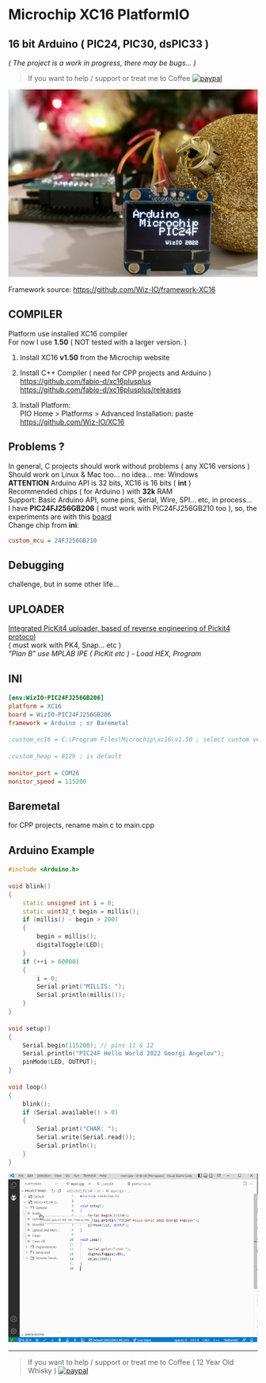 # Microchip XC16 PlatformIO
## 16 bit Arduino ( PIC24, PIC30, dsPIC33 )
_( The project is a work in progress, there may be bugs... )_


>If you want to help / support or treat me to Coffee  [![paypal](https://www.paypalobjects.com/en_US/i/btn/btn_donate_SM.gif)](https://www.paypal.com/cgi-bin/webscr?cmd=_s-xclick&hosted_button_id=ESUP9LCZMZTD6)

![pic](https://raw.githubusercontent.com/Wiz-IO/LIB/master/images/arduino_pic24f.jpg)

Framework source: https://github.com/Wiz-IO/framework-XC16

## COMPILER<br>
Platform use installed XC16 compiler<br>
For now I use **1.50** ( NOT tested with a larger version. )

1. Install XC16 **v1.50** from the Microchip website

2. Install C++ Compiler ( need for CPP projects and Arduino )<br>
https://github.com/fabio-d/xc16plusplus <br>
https://github.com/fabio-d/xc16plusplus/releases <br>

3. Install Platform:<br>
PIO Home > Platforms > Advanced Installation: paste https://github.com/Wiz-IO/XC16

## Problems ?<br>
In general, C projects should work without problems ( any XC16 versions )<br>
Should work on Linux & Mac too... no idea...  me: Windows<br>
**ATTENTION** Arduino API is 32 bits, XC16 is 16 bits ( **int** )<br>
Recommended chips ( for Arduino ) with **32k** RAM<br>
Support: Basic Arduino API, some pins, Serial, Wire, SPI... etc, in process...<br>
I have **PIC24FJ256GB206** ( must work with PIC24FJ256GB210 too ), so, the experiments are with this [board](https://github.com/Wiz-IO/XC16/blob/main/boards/WizIO-PIC24FJ256GB206.json)<br>
Change chip from **ini**:
```ini
custom_mcu = 24FJ256GB210
```

## Debugging
challenge, but in some other life...


## UPLOADER<br>
[Integrated PicKit4 uploader, based of reverse engineering of Pickit4 protocol](https://github.com/Wiz-IO/XC16/tree/main/builder/frameworks/uploader)<br>
( must work with PK4, Snap... etc )<br>
_"Plan B" use MPLAB IPE ( PicKit etc ) - Load HEX, Program_<br>



## INI
```ini
[env:WizIO-PIC24FJ256GB206]
platform = XC16
board = WizIO-PIC24FJ256GB206
framework = Arduino ; or Baremetal

;custom_xc16 = C:\Program Files\Microchip\xc16\v1.50 ; select custom version, default is 1.50

;custom_heap = 8129 ; is default

monitor_port = COM26
monitor_speed = 115200
```

## Baremetal
for CPP projects, rename main.c to main.cpp

## Arduino Example
```cpp
#include <Arduino.h>

void blink()
{
    static unsigned int i = 0;
    static uint32_t begin = millis();
    if (millis() - begin > 200)
    {
        begin = millis();
        digitalToggle(LED);
    }
    if (++i > 60000)
    {
        i = 0;
        Serial.print("MILLIS: ");
        Serial.println(millis());
    }
}

void setup()
{
    Serial.begin(115200); // pins 11 & 12
    Serial.println("PIC24F Hello World 2022 Georgi Angelov");
    pinMode(LED, OUTPUT);
}

void loop()
{
    blink();
    if (Serial.available() > 0)
    {
        Serial.print("CHAR: ");
        Serial.write(Serial.read());
        Serial.println();
    }
}
```

![gif](https://raw.githubusercontent.com/Wiz-IO/LIB/master/images/xc16.gif)

<hr>

>If you want to help / support or treat me to Coffee ( 12 Year Old Whisky ) [![paypal](https://www.paypalobjects.com/en_US/i/btn/btn_donate_SM.gif)](https://www.paypal.com/cgi-bin/webscr?cmd=_s-xclick&hosted_button_id=ESUP9LCZMZTD6)
